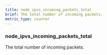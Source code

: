 ```yaml
---
title: node_ipvs_incoming_packets_total
brief: The total number of incoming packets.
metric_type: counter
---
```

### node_ipvs_incoming_packets_total

The total number of incoming packets.